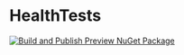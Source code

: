 # HealthTests
[![Build and Publish Preview NuGet Package](https://github.com/bberrevoets/MonitoredBackgroundService/actions/workflows/CI-development.yml/badge.svg)](https://github.com/bberrevoets/MonitoredBackgroundService/actions/workflows/CI-development.yml)
